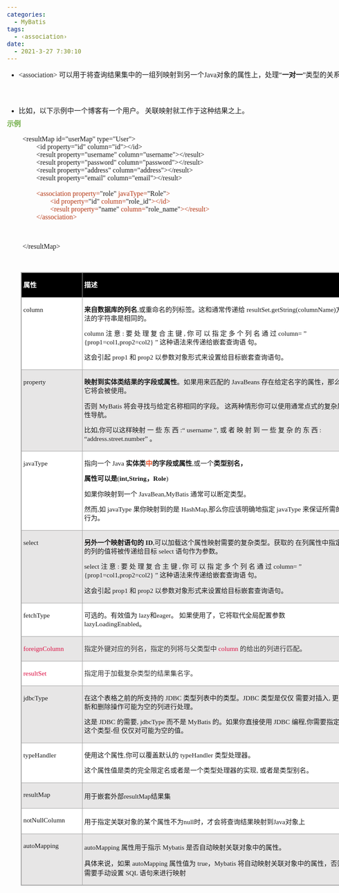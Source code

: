 ```yaml
---
categories:
  - MyBatis
tags:
  - ‹association›
date:
  - 2021-3-27 7:30:10
---
```


<body lang=zh-CN style='font-family:"Microsoft YaHei UI";font-size:12.0pt'>
<!--StartFragment-->

<div style='direction:ltr;border-width:100%'>

<div style='direction:ltr;margin-top:0in;margin-left:0in;width:8.2055in'>

<div style='direction:ltr;margin-top:0in;margin-left:0in;width:8.2055in'>

<ul type=disc style='direction:ltr;unicode-bidi:embed;margin-top:0in;
 margin-bottom:0in'>
 <li style='margin-top:0;margin-bottom:0;vertical-align:middle;line-height:
     19pt'><span style='font-family:"Comic Sans MS";font-size:12.0pt'
     lang=zh-CN>&lt;association&gt;</span><span style='font-family:"Comic Sans MS";
     font-size:12.0pt' lang=en-US> </span><span style='font-family:"Microsoft YaHei";
     font-size:12.0pt' lang=zh-CN>可以用于将查询结果集中的一组列映射到另一个</span><span
     style='font-family:"Comic Sans MS";font-size:12.0pt' lang=zh-CN>Java</span><span
     style='font-family:"Microsoft YaHei";font-size:12.0pt' lang=zh-CN>对象的属性上，</span><span
     style='font-family:"Microsoft YaHei UI";font-size:12.0pt' lang=zh-CN>处理“</span><span
     style='font-weight:bold;font-family:"Microsoft YaHei UI";font-size:12.0pt'
     lang=zh-CN>一对一</span><span style='font-family:"Microsoft YaHei UI";
     font-size:12.0pt' lang=zh-CN>”类型的关系。</span></li>
</ul>

<p style='margin-left:.375in;line-height:19pt;font-family:"Microsoft YaHei UI";
font-size:12.0pt'>&nbsp;</p>

<ul type=disc style='direction:ltr;unicode-bidi:embed;margin-top:0in;
 margin-bottom:0in'>
 <li style='margin-top:0;margin-bottom:0;vertical-align:middle;line-height:
     19pt'><span style='font-family:"Microsoft YaHei UI";font-size:12.0pt'>比如，以下示例中一个博客有一个用户。
     关联映射就工作于这种结果之上。</span></li>
</ul>

<p style='margin-top:6pt;margin-bottom:0pt;line-height:15pt;font-family:"Microsoft YaHei UI";
font-size:12.0pt;color:#70AD47'><span style='font-weight:bold'>示例</span></p>

<p style='margin-left:.375in;font-family:"Comic Sans MS";font-size:
12.0pt'>&lt;resultMap id=&quot;userMap&quot;
type=&quot;User&quot;&gt;<br>
&nbsp;&nbsp;&nbsp;&nbsp;&nbsp;&nbsp;&nbsp;&nbsp;&lt;id property=&quot;id&quot;
column=&quot;id&quot;&gt;&lt;/id&gt;<br>
&nbsp;&nbsp;&nbsp;&nbsp;&nbsp;&nbsp;&nbsp;&nbsp;&lt;result property=&quot;username&quot;
column=&quot;username&quot;&gt;&lt;/result&gt;<br>
&nbsp;&nbsp;&nbsp;&nbsp;&nbsp;&nbsp;&nbsp;&nbsp;&lt;result
property=&quot;password&quot;
column=&quot;password&quot;&gt;&lt;/result&gt;<br>
&nbsp;&nbsp;&nbsp;&nbsp;&nbsp;&nbsp;&nbsp;&nbsp;&lt;result
property=&quot;address&quot;
column=&quot;address&quot;&gt;&lt;/result&gt;<br>
&nbsp;&nbsp;&nbsp;&nbsp;&nbsp;&nbsp;&nbsp;&nbsp;&lt;result
property=&quot;email&quot; column=&quot;email&quot;&gt;&lt;/result&gt;<span
style='color:#B43512'><br>
&nbsp;&nbsp;&nbsp;&nbsp;&nbsp;&nbsp;&nbsp;&nbsp;<br>
&nbsp;&nbsp;&nbsp;&nbsp;&nbsp;&nbsp;&nbsp;&nbsp;&lt;association property=</span>&quot;role&quot;<span
style='color:#B43512'> javaType=</span>&quot;Role&quot;<span style='color:#B43512'>&gt;<br>
&nbsp;&nbsp;&nbsp;&nbsp;&nbsp;&nbsp;&nbsp;&nbsp;&nbsp;&nbsp;&nbsp;&nbsp;&nbsp;&nbsp;&nbsp;&nbsp;&lt;id
property=</span>&quot;id&quot;<span style='color:#B43512'> column=</span>&quot;role_id&quot;<span
style='color:#B43512'>&gt;&lt;/id&gt;<br>
&nbsp;&nbsp;&nbsp;&nbsp;&nbsp;&nbsp;&nbsp;&nbsp;&nbsp;&nbsp;&nbsp;&nbsp;&nbsp;&nbsp;&nbsp;&nbsp;&lt;result
property=</span>&quot;name&quot;<span style='color:#B43512'> column=</span>&quot;role_name&quot;<span
style='color:#B43512'>&gt;&lt;/result&gt;<br>
&nbsp;&nbsp;&nbsp;&nbsp;&nbsp;&nbsp;&nbsp;&nbsp;&lt;/association&gt;</span></p>

<p style='margin-left:.375in;font-family:"Comic Sans MS";font-size:
12.0pt'>&nbsp;</p>

<p style='margin-left:.375in;font-family:"Comic Sans MS";font-size:
12.0pt'>&lt;/resultMap&gt;</p>

<p style='margin-left:.375in;font-family:"Comic Sans MS";font-size:
12.0pt'>&nbsp;</p>

<div style='direction:ltr'>

<table border=1 cellpadding=0 cellspacing=0 valign=top style='direction:ltr;
 border-collapse:collapse;border-style:solid;border-color:#A3A3A3;border-width:
 1pt;margin-left:.3333in' title="" summary="">
 <tr>
  <td style='border-style:solid;border-color:#A3A3A3;border-width:1pt;
  background-color:black;vertical-align:top;width:1.3715in;padding:2.0pt 3.0pt 2.0pt 3.0pt'>
  <p style='line-height:15pt;font-family:"Microsoft YaHei UI";
  font-size:11.5pt;color:white'><span style='font-weight:bold'>属性</span></p>
  </td>
  <td style='border-style:solid;border-color:#A3A3A3;border-width:1pt;
  background-color:black;vertical-align:top;width:6.2159in;padding:2.0pt 3.0pt 2.0pt 3.0pt'>
  <p style='line-height:15pt;font-family:"Microsoft YaHei UI";
  font-size:11.5pt;color:white'><span style='font-weight:bold'>描述</span></p>
  </td>
 </tr>
 <tr>
  <td style='border-style:solid;border-color:#A3A3A3;border-width:1pt;
  background-color:white;vertical-align:top;width:1.3715in;padding:2.0pt 3.0pt 2.0pt 3.0pt'>
  <p style='line-height:15pt;font-family:"Comic Sans MS";font-size:
  11.5pt'>column</p>
  </td>
  <td style='border-style:solid;border-color:#A3A3A3;border-width:1pt;
  background-color:white;vertical-align:top;width:6.2423in;padding:2.0pt 3.0pt 2.0pt 3.0pt'>
  <p style='line-height:15pt;font-size:11.5pt'><span
  style='font-weight:bold;font-family:"Microsoft YaHei UI"'>来自数据库的列名</span><span
  style='font-family:"Comic Sans MS"'>,</span><span style='font-family:"Microsoft YaHei UI"'>或重命名的列标签。这和通常传递给</span><span
  style='font-family:"Comic Sans MS"'> resultSet.getString(columnName)</span><span
  style='font-family:"Microsoft YaHei UI"'>方法的字符串是相同的。 </span></p>
  <p style='line-height:15pt;font-size:11.5pt'><span
  style='font-family:"Comic Sans MS"'>column </span><span style='font-family:
  "Microsoft YaHei UI"'>注 意</span><span style='font-family:"Comic Sans MS"'> : </span><span
  style='font-family:"Microsoft YaHei UI"'>要 处 理 复 合 主 键</span><span
  style='font-family:"Comic Sans MS"'> , </span><span style='font-family:"Microsoft YaHei UI"'>你
  可 以 指 定 多 个 列 名 通 过</span><span style='font-family:"Comic Sans MS"'> column= </span><span
  style='font-family:"Microsoft YaHei UI"'>”</span><span style='font-family:
  "Comic Sans MS"'> {prop1=col1,prop2=col2} </span><span style='font-family:
  "Microsoft YaHei UI"'>” 这种语法来传递给嵌套查询语 句。</span></p>
  <p style='line-height:15pt;font-size:11.5pt'><span
  style='font-family:"Microsoft YaHei UI"'>这会引起</span><span style='font-family:
  "Comic Sans MS"'> prop1 </span><span style='font-family:"Microsoft YaHei UI"'>和</span><span
  style='font-family:"Comic Sans MS"'> prop2 </span><span style='font-family:
  "Microsoft YaHei UI"'>以参数对象形式来设置给目标嵌套查询语句。</span></p>
  </td>
 </tr>
 <tr>
  <td style='border-style:solid;border-color:#A3A3A3;border-width:1pt;
  background-color:#E7E6E6;vertical-align:top;width:1.3715in;padding:2.0pt 3.0pt 2.0pt 3.0pt'>
  <p style='line-height:15pt;font-family:"Comic Sans MS";font-size:
  11.5pt'>property</p>
  </td>
  <td style='border-style:solid;border-color:#A3A3A3;border-width:1pt;
  background-color:#E7E6E6;vertical-align:top;width:6.2854in;padding:2.0pt 3.0pt 2.0pt 3.0pt'>
  <p style='line-height:15pt;font-size:11.5pt'><span
  style='font-weight:bold;font-family:"Microsoft YaHei UI"'>映射到实体类结果的字段或属性</span><span
  style='font-family:"Microsoft YaHei UI"'>。如果用来匹配的</span><span
  style='font-family:"Comic Sans MS"'> JavaBeans </span><span style='font-family:
  "Microsoft YaHei UI"'>存在给定名字的属性，那么它将会被使用。 </span></p>
  <p style='line-height:15pt;font-size:11.5pt'><span
  style='font-family:"Microsoft YaHei UI"'>否则</span><span style='font-family:
  "Comic Sans MS"'> MyBatis </span><span style='font-family:"Microsoft YaHei UI"'>将会寻找与给定名称相同的字段。
  这两种情形你可以使用通常点式的复杂属性导航。</span></p>
  <p style='line-height:15pt;font-size:11.5pt'><span
  style='font-family:"Microsoft YaHei UI"'>比如</span><span style='font-family:
  "Comic Sans MS"'>,</span><span style='font-family:"Microsoft YaHei UI"'>你可以这样映射
  一 些 东 西</span><span style='font-family:"Comic Sans MS"'> :</span><span
  style='font-family:"Microsoft YaHei UI"'>“</span><span style='font-family:
  "Comic Sans MS"'> username </span><span style='font-family:"Microsoft YaHei UI"'>”</span><span
  style='font-family:"Comic Sans MS"'>, </span><span style='font-family:"Microsoft YaHei UI"'>或
  者 映 射 到 一 些 复 杂 的 东 西</span><span style='font-family:"Comic Sans MS"'> : </span><span
  style='font-family:"Microsoft YaHei UI"'>“</span><span style='font-family:
  "Comic Sans MS"'>address.street.number</span><span style='font-family:"Microsoft YaHei UI"'>”
  。</span></p>
  </td>
 </tr>
 <tr>
  <td style='border-style:solid;border-color:#A3A3A3;border-width:1pt;
  background-color:white;vertical-align:top;width:1.3715in;padding:2.0pt 3.0pt 2.0pt 3.0pt'>
  <p style='line-height:15pt;font-family:"Comic Sans MS";font-size:
  11.5pt'>javaType</p>
  </td>
  <td style='border-style:solid;border-color:#A3A3A3;border-width:1pt;
  background-color:white;vertical-align:top;width:6.2159in;padding:2.0pt 3.0pt 2.0pt 3.0pt'>
  <p style='line-height:15pt;font-size:11.5pt'><span
  style='font-family:"Microsoft YaHei UI"'>指向一个 </span><span style='font-family:
  "Comic Sans MS"'>Java </span><span style='font-weight:bold;font-family:"Microsoft YaHei UI"'>实体类</span><span
  style='font-weight:bold;font-family:"Microsoft YaHei UI";color:#E84C22'>中</span><span
  style='font-weight:bold;font-family:"Microsoft YaHei UI"'>的字段或属性</span><span
  style='font-family:"Comic Sans MS"'>,</span><span style='font-family:"Microsoft YaHei UI"'>或一个</span><span
  style='font-weight:bold;font-family:"Microsoft YaHei UI"'>类型别名，</span></p>
  <p style='line-height:15pt;font-size:11.5pt'><span
  style='font-weight:bold;font-family:"Microsoft YaHei UI"' lang=zh-CN>属性可以是</span><span
  style='font-family:"Comic Sans MS"' lang=zh-CN>(</span><span
  style='font-weight:bold;font-family:"Comic Sans MS"' lang=en-US>int,String</span><span
  style='font-weight:bold;font-family:"Microsoft YaHei UI"' lang=zh-CN>，</span><span
  style='font-weight:bold;font-family:"Comic Sans MS"' lang=en-US>Role</span><span
  style='font-family:"Comic Sans MS"' lang=zh-CN>) </span></p>
  <p style='line-height:15pt;font-size:11.5pt'><span
  style='font-family:"Microsoft YaHei UI"'>如果你映射到一个</span><span
  style='font-family:"Comic Sans MS"'> JavaBean,MyBatis </span><span
  style='font-family:"Microsoft YaHei UI"'>通常可以断定类型。</span></p>
  <p style='line-height:15pt;font-size:11.5pt'><span
  style='font-family:"Microsoft YaHei UI"'>然而</span><span style='font-family:
  "Comic Sans MS"'>,</span><span style='font-family:"Microsoft YaHei UI"'>如</span><span
  style='font-family:"Comic Sans MS"'> javaType </span><span style='font-family:
  "Microsoft YaHei UI"'>果你映射到的是</span><span style='font-family:"Comic Sans MS"'>
  HashMap,</span><span style='font-family:"Microsoft YaHei UI"'>那么你应该明确地指定</span><span
  style='font-family:"Comic Sans MS"'> javaType </span><span style='font-family:
  "Microsoft YaHei UI"'>来保证所需的行为。</span></p>
  </td>
 </tr>
 <tr>
  <td style='border-style:solid;border-color:#A3A3A3;border-width:1pt;
  background-color:#E7E6E6;vertical-align:top;width:1.3715in;padding:2.0pt 3.0pt 2.0pt 3.0pt'>
  <p style='line-height:15pt;font-family:"Comic Sans MS";font-size:
  11.5pt'>select</p>
  </td>
  <td style='border-style:solid;border-color:#A3A3A3;border-width:1pt;
  background-color:#E7E6E6;vertical-align:top;width:6.2791in;padding:2.0pt 3.0pt 2.0pt 3.0pt'>
  <p style='line-height:15pt;font-size:11.5pt'><span
  style='font-weight:bold;font-family:"Microsoft YaHei UI"'>另外一个映射语句的</span><span
  style='font-weight:bold;font-family:"Comic Sans MS"'> ID</span><span
  style='font-family:"Comic Sans MS"'>,</span><span style='font-family:"Microsoft YaHei UI"'>可以加载这个属性映射需要的复杂类型。获取的
  在列属性中指定的列的值将被传递给目标</span><span style='font-family:"Comic Sans MS"'> select </span><span
  style='font-family:"Microsoft YaHei UI"'>语句作为参数。</span></p>
  <p style='line-height:15pt;font-size:11.5pt'><span
  style='font-family:"Comic Sans MS"'>select </span><span style='font-family:
  "Microsoft YaHei UI"'>注 意</span><span style='font-family:"Comic Sans MS"'> : </span><span
  style='font-family:"Microsoft YaHei UI"'>要 处 理 复 合 主 键</span><span
  style='font-family:"Comic Sans MS"'> , </span><span style='font-family:"Microsoft YaHei UI"'>你
  可 以 指 定 多 个 列 名 通 过</span><span style='font-family:"Comic Sans MS"'> column= </span><span
  style='font-family:"Microsoft YaHei UI"'>”</span><span style='font-family:
  "Comic Sans MS"'> {prop1=col1,prop2=col2} </span><span style='font-family:
  "Microsoft YaHei UI"'>” 这种语法来传递给嵌套查询语 句。</span></p>
  <p style='line-height:15pt;font-size:11.5pt'><span
  style='font-family:"Microsoft YaHei UI"'>这会引起</span><span style='font-family:
  "Comic Sans MS"'> prop1 </span><span style='font-family:"Microsoft YaHei UI"'>和</span><span
  style='font-family:"Comic Sans MS"'> prop2 </span><span style='font-family:
  "Microsoft YaHei UI"'>以参数对象形式来设置给目标嵌套查询语句。</span></p>
  </td>
 </tr>
 <tr>
  <td style='border-style:solid;border-color:#A3A3A3;border-width:1pt;
  background-color:white;vertical-align:top;width:1.3715in;padding:2.0pt 3.0pt 2.0pt 3.0pt'>
  <p style='line-height:15pt;font-family:"Comic Sans MS";font-size:
  11.5pt'>fetchType</p>
  </td>
  <td style='border-style:solid;border-color:#A3A3A3;border-width:1pt;
  background-color:white;vertical-align:top;width:6.2159in;padding:2.0pt 3.0pt 2.0pt 3.0pt'>
  <p style='line-height:15pt;font-size:11.5pt'><span
  style='font-family:"Microsoft YaHei UI"'>可选的。有效值为&nbsp;</span><span
  style='font-family:"Comic Sans MS"'>lazy</span><span style='font-family:"Microsoft YaHei UI"'>和</span><span
  style='font-family:"Comic Sans MS"'>eager</span><span style='font-family:
  "Microsoft YaHei UI"'>。 如果使用了，它将取代全局配置参数</span><span style='font-family:"Comic Sans MS"'>lazyLoadingEnabled</span><span
  style='font-family:"Microsoft YaHei UI"'>。</span></p>
  </td>
 </tr>
 <tr>
  <td style='border-style:solid;border-color:#A3A3A3;border-width:1pt;
  background-color:#E7E6E6;vertical-align:top;width:1.3715in;padding:2.0pt 3.0pt 2.0pt 3.0pt'>
  <p style='line-height:15pt;font-family:"Comic Sans MS";font-size:
  11.5pt;color:#DD1144'>foreignColumn</p>
  </td>
  <td style='border-style:solid;border-color:#A3A3A3;border-width:1pt;
  background-color:#E7E6E6;vertical-align:top;width:6.2159in;padding:2.0pt 3.0pt 2.0pt 3.0pt'>
  <p style='line-height:15pt;font-size:11.5pt'><span
  style='font-family:"Microsoft YaHei UI";color:#333333'>指定外键对应的列名，指定的列将与父类型中&nbsp;</span><span
  style='font-family:"Comic Sans MS";color:#DD1144'>column</span><span
  style='font-family:"Microsoft YaHei UI";color:#333333'>&nbsp;的给出的列进行匹配。</span></p>
  </td>
 </tr>
 <tr>
  <td style='border-style:solid;border-color:#A3A3A3;border-width:1pt;
  background-color:white;vertical-align:top;width:1.3715in;padding:2.0pt 3.0pt 2.0pt 3.0pt'>
  <p style='line-height:15pt;font-family:"Comic Sans MS";font-size:
  11.5pt;color:#DD1144'>resultSet</p>
  </td>
  <td style='border-style:solid;border-color:#A3A3A3;border-width:1pt;
  background-color:white;vertical-align:top;width:6.2159in;padding:2.0pt 3.0pt 2.0pt 3.0pt'>
  <p style='line-height:15pt;font-family:"Microsoft YaHei UI";
  font-size:11.5pt;color:#333333'>指定用于加载复杂类型的结果集名字。</p>
  </td>
 </tr>
 <tr>
  <td style='border-style:solid;border-color:#A3A3A3;border-width:1pt;
  background-color:#E7E6E6;vertical-align:top;width:1.3715in;padding:2.0pt 3.0pt 2.0pt 3.0pt'>
  <p style='line-height:15pt;font-family:"Comic Sans MS";font-size:
  11.5pt'>jdbcType</p>
  </td>
  <td style='border-style:solid;border-color:#A3A3A3;border-width:1pt;
  background-color:#E7E6E6;vertical-align:top;width:6.2854in;padding:2.0pt 3.0pt 2.0pt 3.0pt'>
  <p style='line-height:15pt;font-size:11.5pt'><span
  style='font-family:"Microsoft YaHei UI"'>在这个表格之前的所支持的</span><span
  style='font-family:"Comic Sans MS"'> JDBC </span><span style='font-family:
  "Microsoft YaHei UI"'>类型列表中的类型。</span><span style='font-family:"Comic Sans MS"'>JDBC
  </span><span style='font-family:"Microsoft YaHei UI"'>类型是仅仅 需要对插入</span><span
  style='font-family:"Comic Sans MS"'>, </span><span style='font-family:"Microsoft YaHei UI"'>更新和删除操作可能为空的列进行处理。</span></p>
  <p style='line-height:15pt;font-size:11.5pt'><span
  style='font-family:"Microsoft YaHei UI"'>这是</span><span style='font-family:
  "Comic Sans MS"'> JDBC </span><span style='font-family:"Microsoft YaHei UI"'>的需要</span><span
  style='font-family:"Comic Sans MS"'>, jdbcType </span><span style='font-family:
  "Microsoft YaHei UI"'>而不是</span><span style='font-family:"Comic Sans MS"'>
  MyBatis </span><span style='font-family:"Microsoft YaHei UI"'>的。如果你直接使用</span><span
  style='font-family:"Comic Sans MS"'> JDBC </span><span style='font-family:
  "Microsoft YaHei UI"'>编程</span><span style='font-family:"Comic Sans MS"'>,</span><span
  style='font-family:"Microsoft YaHei UI"'>你需要指定这个类型</span><span
  style='font-family:"Comic Sans MS"'>-</span><span style='font-family:"Microsoft YaHei UI"'>但
  仅仅对可能为空的值。</span></p>
  </td>
 </tr>
 <tr>
  <td style='border-style:solid;border-color:#A3A3A3;border-width:1pt;
  background-color:white;vertical-align:top;width:1.3715in;padding:2.0pt 3.0pt 2.0pt 3.0pt'>
  <p style='line-height:15pt;font-family:"Comic Sans MS";font-size:
  11.5pt'>typeHandler</p>
  </td>
  <td style='border-style:solid;border-color:#A3A3A3;border-width:1pt;
  background-color:white;vertical-align:top;width:6.2159in;padding:2.0pt 3.0pt 2.0pt 3.0pt'>
  <p style='line-height:15pt;font-size:11.5pt'><span
  style='font-family:"Microsoft YaHei UI"'>使用这个属性</span><span style='font-family:
  "Comic Sans MS"'>,</span><span style='font-family:"Microsoft YaHei UI"'>你可以覆盖默认的</span><span
  style='font-family:"Comic Sans MS"'> typeHandler </span><span
  style='font-family:"Microsoft YaHei UI"'>类型处理器。 </span></p>
  <p style='line-height:15pt;font-size:11.5pt'><span
  style='font-family:"Microsoft YaHei UI"'>这个属性值是类的完全限定名或者是一个类型处理器的实现</span><span
  style='font-family:"Comic Sans MS"'>, </span><span style='font-family:"Microsoft YaHei UI"'>或者是类型别名。</span></p>
  </td>
 </tr>
 <tr>
  <td style='border-style:solid;border-color:#A3A3A3;border-width:1pt;
  background-color:#E7E6E6;vertical-align:top;width:1.3715in;padding:2.0pt 3.0pt 2.0pt 3.0pt'>
  <p style='font-family:"Comic Sans MS";font-size:11.5pt'
  lang=en-US>resultMap</p>
  </td>
  <td style='border-style:solid;border-color:#A3A3A3;border-width:1pt;
  background-color:#E7E6E6;vertical-align:top;width:6.2159in;padding:2.0pt 3.0pt 2.0pt 3.0pt'>
  <p style='font-size:11.5pt'><span style='font-family:"Microsoft YaHei UI"'
  lang=zh-CN>用于嵌套外部</span><span style='font-family:"Comic Sans MS"' lang=en-US>resultMap</span><span
  style='font-family:"Microsoft YaHei UI"' lang=zh-CN>结果集</span></p>
  </td>
 </tr>
 <tr>
  <td style='border-style:solid;border-color:#A3A3A3;border-width:1pt;
  background-color:white;vertical-align:top;width:1.3715in;padding:2.0pt 3.0pt 2.0pt 3.0pt'>
  <p style='font-family:"Comic Sans MS";font-size:11.5pt'
  lang=en-US>notNullColumn</p>
  </td>
  <td style='border-style:solid;border-color:#A3A3A3;border-width:1pt;
  background-color:white;vertical-align:top;width:6.2159in;padding:2.0pt 3.0pt 2.0pt 3.0pt'>
  <p style='font-size:11.5pt'><span style='font-family:"Microsoft YaHei"'>用于指定关联对象的某个属性不为</span><span
  style='font-family:"Comic Sans MS"'>null</span><span style='font-family:"Microsoft YaHei"'>时，才会将查询结果映射到</span><span
  style='font-family:"Comic Sans MS"'>Java</span><span style='font-family:"Microsoft YaHei"'>对象上</span></p>
  </td>
 </tr>
 <tr>
  <td style='border-style:solid;border-color:#A3A3A3;border-width:1pt;
  background-color:#E7E6E6;vertical-align:top;width:1.3715in;padding:2.0pt 3.0pt 2.0pt 3.0pt'>
  <p style='font-family:"Comic Sans MS";font-size:11.5pt'
  lang=en-US>autoMapping</p>
  </td>
  <td style='border-style:solid;border-color:#A3A3A3;border-width:1pt;
  background-color:#E7E6E6;vertical-align:top;width:6.2159in;padding:2.0pt 3.0pt 2.0pt 3.0pt'>
  <p style='font-size:11.5pt'><span style='font-family:"Comic Sans MS"'>autoMapping
  </span><span style='font-family:"Microsoft YaHei"'>属性用于指示</span><span
  style='font-family:"Comic Sans MS"'> Mybatis </span><span style='font-family:
  "Microsoft YaHei"'>是否自动映射关联对象中的属性。</span></p>
  <p style='font-size:11.5pt'><span style='font-family:"Microsoft YaHei"'>具体来说，如果</span><span
  style='font-family:"Comic Sans MS"'> autoMapping </span><span
  style='font-family:"Microsoft YaHei"'>属性值为</span><span style='font-family:
  "Comic Sans MS"'> true</span><span style='font-family:"Microsoft YaHei"'>，</span><span
  style='font-family:"Comic Sans MS"'>Mybatis </span><span style='font-family:
  "Microsoft YaHei"'>将自动映射关联对象中的属性，否则需要手动设置</span><span style='font-family:
  "Comic Sans MS"'> SQL </span><span style='font-family:"Microsoft YaHei"'>语句来进行映射</span></p>
  </td>
 </tr>
</table>

</div>

</div>

</div>

</div>

<!--EndFragment-->
</body>
